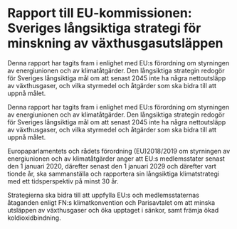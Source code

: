 # Rapport till EU-kommissionen: Sveriges långsiktiga strategi för minskning av växthusgasutsläppen

Denna rapport har tagits fram i enlighet med EU:s förordning om styrningen av energiunionen och av klimatåtgärder. Den långsiktiga strategin redogör för Sveriges långsiktiga mål om att senast 2045 inte ha några nettoutsläpp av växthusgaser, och vilka styrmedel och åtgärder som ska bidra till att uppnå målet.

Denna rapport har tagits fram i enlighet med EU:s förordning om styrningen av energiunionen och av klimatåtgärder. Den långsiktiga strategin redogör för Sveriges långsiktiga mål om att senast 2045 inte ha några nettoutsläpp av växthusgaser, och vilka styrmedel och åtgärder som ska bidra till att uppnå målet.

Europaparlamentets och rådets förordning (EU)2018/2019 om styrningen av energiunionen och av klimatåtgärder anger att EU:s medlemsstater senast den 1 januari 2020, därefter senast den 1 januari 2029 och därefter vart tionde år, ska sammanställa och rapportera sin långsiktiga klimatstrategi med ett tidsperspektiv på minst 30 år.

Strategierna ska bidra till att uppfylla EU:s och medlemsstaternas åtaganden enligt FN:s klimatkonvention och Parisavtalet om att minska utsläppen av växthusgaser och öka upptaget i sänkor, samt främja ökad koldioxidbindning.
